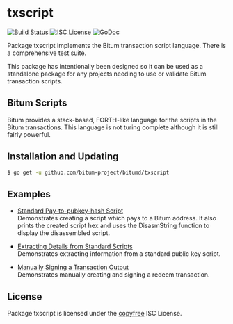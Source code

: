 txscript
========

[![Build Status](http://img.shields.io/travis/bitum/bitumd.svg)](https://travis-ci.org/bitum/bitumd)
[![ISC License](http://img.shields.io/badge/license-ISC-blue.svg)](http://copyfree.org)
[![GoDoc](https://img.shields.io/badge/godoc-reference-blue.svg)](http://godoc.org/github.com/bitum-project/bitumd/txscript)

Package txscript implements the Bitum transaction script language.  There is
a comprehensive test suite.

This package has intentionally been designed so it can be used as a standalone
package for any projects needing to use or validate Bitum transaction scripts.

## Bitum Scripts

Bitum provides a stack-based, FORTH-like language for the scripts in
the Bitum transactions.  This language is not turing complete
although it is still fairly powerful.

## Installation and Updating

```bash
$ go get -u github.com/bitum-project/bitumd/txscript
```

## Examples

* [Standard Pay-to-pubkey-hash Script](http://godoc.org/github.com/bitum-project/bitumd/txscript#example-PayToAddrScript)  
  Demonstrates creating a script which pays to a Bitum address.  It also
  prints the created script hex and uses the DisasmString function to display
  the disassembled script.

* [Extracting Details from Standard Scripts](http://godoc.org/github.com/bitum-project/bitumd/txscript#example-ExtractPkScriptAddrs)  
  Demonstrates extracting information from a standard public key script.

* [Manually Signing a Transaction Output](http://godoc.org/github.com/bitum-project/bitumd/txscript#example-SignTxOutput)  
  Demonstrates manually creating and signing a redeem transaction.

## License

Package txscript is licensed under the [copyfree](http://copyfree.org) ISC
License.
